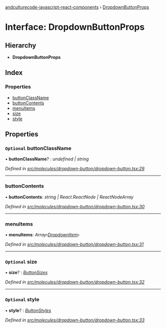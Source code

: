 [andculturecode-javascript-react-components](../README.md) › [DropdownButtonProps](dropdownbuttonprops.md)

# Interface: DropdownButtonProps

## Hierarchy

* **DropdownButtonProps**

## Index

### Properties

* [buttonClassName](dropdownbuttonprops.md#optional-buttonclassname)
* [buttonContents](dropdownbuttonprops.md#buttoncontents)
* [menuItems](dropdownbuttonprops.md#menuitems)
* [size](dropdownbuttonprops.md#optional-size)
* [style](dropdownbuttonprops.md#optional-style)

## Properties

### `Optional` buttonClassName

• **buttonClassName**? : *undefined | string*

*Defined in [src/molecules/dropdown-button/dropdown-button.tsx:29](https://github.com/AndcultureCode/AndcultureCode.JavaScript.React.Components/blob/c9cfa12/src/molecules/dropdown-button/dropdown-button.tsx#L29)*

___

###  buttonContents

• **buttonContents**: *string | React.ReactNode | ReactNodeArray*

*Defined in [src/molecules/dropdown-button/dropdown-button.tsx:30](https://github.com/AndcultureCode/AndcultureCode.JavaScript.React.Components/blob/c9cfa12/src/molecules/dropdown-button/dropdown-button.tsx#L30)*

___

###  menuItems

• **menuItems**: *Array‹[DropdownItem](dropdownitem.md)›*

*Defined in [src/molecules/dropdown-button/dropdown-button.tsx:31](https://github.com/AndcultureCode/AndcultureCode.JavaScript.React.Components/blob/c9cfa12/src/molecules/dropdown-button/dropdown-button.tsx#L31)*

___

### `Optional` size

• **size**? : *[ButtonSizes](../enums/buttonsizes.md)*

*Defined in [src/molecules/dropdown-button/dropdown-button.tsx:32](https://github.com/AndcultureCode/AndcultureCode.JavaScript.React.Components/blob/c9cfa12/src/molecules/dropdown-button/dropdown-button.tsx#L32)*

___

### `Optional` style

• **style**? : *[ButtonStyles](../enums/buttonstyles.md)*

*Defined in [src/molecules/dropdown-button/dropdown-button.tsx:33](https://github.com/AndcultureCode/AndcultureCode.JavaScript.React.Components/blob/c9cfa12/src/molecules/dropdown-button/dropdown-button.tsx#L33)*

